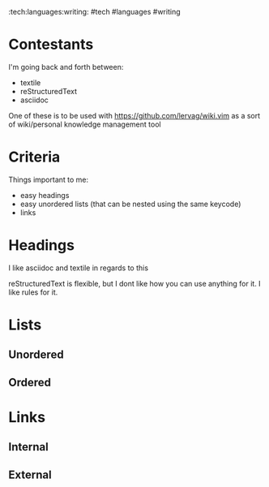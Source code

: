 :tech:languages:writing:
#tech #languages #writing

# Contestants
I'm going back and forth between:
- textile
- reStructuredText
- asciidoc

One of these is to be used with https://github.com/lervag/wiki.vim as a sort of wiki/personal knowledge management tool

# Criteria
Things important to me:
- easy headings
- easy unordered lists (that can be nested using the same keycode)
- links

# Headings
I like asciidoc and textile in regards to this

reStructuredText is flexible, but I dont like how you can use anything for it. I like rules for it.

# Lists
## Unordered

## Ordered

# Links
## Internal
## External